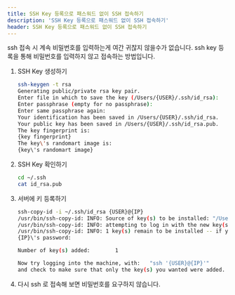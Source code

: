 ```yaml
---
title: SSH Key 등록으로 패스워드 없이 SSH 접속하기
description: 'SSH Key 등록으로 패스워드 없이 SSH 접속하기'
header: SSH Key 등록으로 패스워드 없이 SSH 접속하기
---
```


 ssh 접속 시 계속 비밀번호를 입력하는게 여간 귀찮지 않을수가 없습니다. ssh key 등록을 통해 비밀번호를 입력하지 않고 접속하는 방법입니다.

1. SSH Key 생성하기

    ```sh
    ssh-keygen -t rsa
    Generating public/private rsa key pair.
    Enter file in which to save the key (/Users/{USER}/.ssh/id_rsa):
    Enter passphrase (empty for no passphrase):
    Enter same passphrase again:
    Your identification has been saved in /Users/{USER}/.ssh/id_rsa.
    Your public key has been saved in /Users/{USER}/.ssh/id_rsa.pub.
    The key fingerprint is:
    {key fingerprint}
    The key\'s randomart image is:
    {key\'s randomart image}
    ```

2. SSH Key 확인하기

    ```sh
    cd ~/.ssh
    cat id_rsa.pub
    ```

3. 서버에 키 등록하기

    ```sh
    ssh-copy-id -i ~/.ssh/id_rsa {USER}@{IP}
    /usr/bin/ssh-copy-id: INFO: Source of key(s) to be installed: "/Users/{USER}/.ssh/id_rsa.pub"
    /usr/bin/ssh-copy-id: INFO: attempting to log in with the new key(s), to filter out any that are already installed
    /usr/bin/ssh-copy-id: INFO: 1 key(s) remain to be installed -- if you are prompted now it is to install the new keys
    {IP}\'s password:

    Number of key(s) added:        1

    Now try logging into the machine, with:   "ssh '{USER}@{IP}'"
    and check to make sure that only the key(s) you wanted were added.
    ```

4. 다시 ssh 로 접속해 보면 비밀번호를 요구하지 않습니다.
